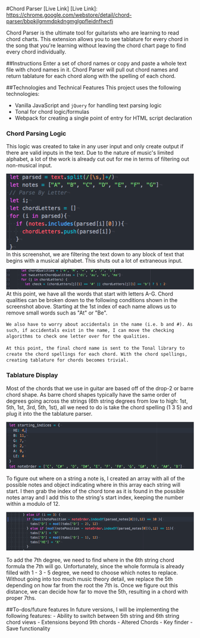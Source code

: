 #Chord Parser
[Live Link]
[Live Link]: https://chrome.google.com/webstore/detail/chord-parser/bbpkjlgmmdpkdngmglgpfleidnfhecfi				

Chord Parser is the ultimate tool for guitarists who are learning to read chord charts. This extension allows you to see tablature for every chord in the song that you're learning without leaving the chord chart page to find every chord individually.

##Instructions
  Enter a set of chord names or copy and paste a whole text file with chord names in it. Chord Parser will pull out chord names and return tablature for each chord along with the spelling of each chord.


##Technologies and Technical Features
This project uses the following technologies:
- Vanilla JavaScript and `jQuery` for handling text parsing logic
- Tonal for chord logic/formulas
- Webpack for creating a single point of entry for HTML script declaration

### Chord Parsing Logic
  This logic was created to take in any user input and only create output if there are valid inputs in the text. Due to the nature of music's limited alphabet, a lot of the work is already cut out for me in terms of filtering out non-musical input.

  ![tag screenshot](screenshots/Musical_Alphabet.png)
    In this screenshot, we are filtering the text down to any block of text that begins with a musical alphabet. This shuts out a lot of extraneous input.

  ![tag screenshot](screenshots/Chord_Conditions.png)
    At this point, we have all the words that start with letters A-G. Chord qualities can be broken down to the following conditions shown in the screenshot above. Starting at the 1st index of each name allows us to remove small words such as "At" or "Be".

    We also have to worry about accidentals in the name (i.e. b and #). As such, if accidentals exist in the name, I can move the checking algorithms to check one letter over for the qualities.

    At this point, the final chord name is sent to the Tonal library to create the chord spellings for each chord. With the chord spellings, creating tablature for chords becomes trivial.



### Tablature Display
  Most of the chords that we use in guitar are based off of the drop-2 or barre chord shape. As barre chord shapes typically
  have the same order of degrees going across the strings (6th string degrees from low to high: 1st, 5th, 1st, 3rd, 5th, 1st), all we need to do is take the chord spelling (1 3 5) and plug it into the the tablature parser.

  ![tag screenshot](screenshots/String_Magic.png)

  To figure out where on a string a note is, I created an array with all of the possible notes and object indicating where in this array each string will start. I then grab the index of the chord tone as it is found in the possible notes array and I add this to the string's start index, keeping the number within a modulo of 12.


  ![tag screenshot](screenshots/7th_Degree_Parsing_Snippet.png)

  To add the 7th degree, we need to find where in the 6th string chord formula the 7th will go. Unfortunately, since the whole formula is already filled with 1 - 3 - 5 degree, we need to choose which notes to replace. Without going into too much music theory detail, we replace the 5th depending on how far from the root the 7th is. Once we figure out this distance, we can decide how far to move the 5th, resulting in a chord with proper 7ths.
  <!-- As is typical in guitar chord theory, we eschew the 5th degree and replace it with the 7th. To change the position of the 5th to the 7th, we only need to move the existing note down the string. However, some chords have b7ths, which will change the positions -->




##To-dos/future features
  In future versions, I will be implementing the following features:
    - Ability to switch between 5th string and 6th string chord views
    - Extensions beyond 9th chords
    - Altered Chords
    - Key finder
    - Save functionality

